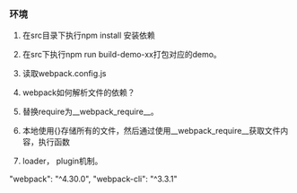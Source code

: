### 环境
1. 在src目录下执行npm install 安装依赖
2. 在src下执行npm run build-demo-xx打包对应的demo。




1. 读取webpack.config.js
2. webpack如何解析文件的依赖？
3. 替换require为__webpack_require__。
4. 本地使用{}存储所有的文件，然后通过使用__webpack_require__获取文件内容，执行函数
5. loader， plugin机制。

"webpack": "^4.30.0",
"webpack-cli": "^3.3.1"
